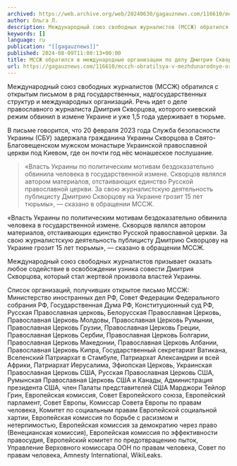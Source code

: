 ```yaml
---
archived: https://web.archive.org/web/20240630/gagauznews.com/116610/mcczh-obratilsya-v-mezhdunarodnye-organizatsii-po-delu-dmitriya-skvortsova.html
author: Ольга Л.
description: Международный союз свободных журналистов (МССЖ) обратился с открытым письмом в ряд государственных, надгосударственных структур и международных организаций. Речь идет о деле православного журналиста Дмитрия Скворцова, которого киевский режим обвинил в измене Украине и уже 1,5 года удерживает в тюрьме. В письме говорится, что 20 февраля 2023 года Служба безопасности Украины (СБУ) задержала гражданина Украины Скворцова в Свято-Благовещенском мужском монастыре Украинской православной церкви под Киевом, где он почти год нёс монашеское послушание. «Власть Украины по политическим мотивам бездоказательно обвинила человека в государственной измене. Скворцов являлся автором материалов, отстаивающих единство Русской православной церкви. За свою журналистскую деятельность публицисту Дмитрию Скворцову на Украине […]
keywords: []
language: ru
publication: "[[gagauznews]]"
published: 2024-08-09T11:00:13+00:00
title: МCCЖ обратился в международные организации по делу Дмитрия Скворцова
url: https://gagauznews.com/116610/mcczh-obratilsya-v-mezhdunarodnye-organizatsii-po-delu-dmitriya-skvortsova.html
---
```


Международный союз свободных журналистов (МССЖ) обратился с открытым письмом в ряд государственных, надгосударственных структур и международных организаций. Речь идет о деле православного журналиста Дмитрия Скворцова, которого киевский режим обвинил в измене Украине и уже 1,5 года удерживает в тюрьме.

В письме говорится, что 20 февраля 2023 года Служба безопасности Украины (СБУ) задержала гражданина Украины Скворцова в Свято-Благовещенском мужском монастыре Украинской православной церкви под Киевом, где он почти год нёс монашеское послушание.

> «Власть Украины по политическим мотивам бездоказательно обвинила человека в государственной измене. Скворцов являлся автором материалов, отстаивающих единство Русской православной церкви. За свою журналистскую деятельность публицисту Дмитрию Скворцову на Украине грозит 15 лет тюрьмы», — сказано в обращении МССЖ.

«Власть Украины по политическим мотивам бездоказательно обвинила человека в государственной измене. Скворцов являлся автором материалов, отстаивающих единство Русской православной церкви. За свою журналистскую деятельность публицисту Дмитрию Скворцову на Украине грозит 15 лет тюрьмы», — сказано в обращении МССЖ.

Международный союз свободных журналистов призывает оказать любое содействие в освобождении узника совести Дмитрия Скворцова, который стал жертвой произвола властей Украины.

Список организаций, получивших открытое письмо МССЖ: Министерство иностранных дел РФ, Совет Федерации Федерального собрания РФ, Государственная Дума РФ, Конституционный суд РФ, Русская Православная церковь, Белорусская Православная Церковь, Православная Церковь Молдовы, Православная Церковь Румынии, Православная Церковь Грузии, Православная Церковь Греции, Православная Церковь Сербии, Православная Церковь Болгарии, Православная Церковь Македонии, Православная Церковь Албании, Православная Церковь Кипра, Государственный секретариат Ватикана, Вселенский Патриархат в Стамбуле, Патриархат Александрии и всей Африки, Патриархат Иерусалима, Эфиопская Церковь, Украинская Православная Церковь США, Русская Православная Церковь США, Румынская Православная Церковь США и Канады, Администрация президента США, член Палаты представителей США Марджори Тейлор Грин, Европейская комиссия, Совет Европейского союза, Европейский парламент, Совет Европы, Комиссар Совета Европы по правам человека, Комитет по социальным правам Европейской социальной хартии, Европейская комиссия по борьбе с расизмом и нетерпимостью, Европейская комиссия за демократию через право (Венецианская комиссия), Европейская комиссия по эффективности правосудия, Европейский комитет по предотвращению пыток, Управление Верховного комиссара ООН по правам человека, Совет по правам человека, Amnesty International, WikiLeaks.